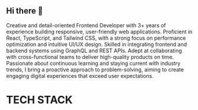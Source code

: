 ## Hi there 👋
<p>Creative and detail-oriented Frontend Developer with 3+ years of experience
building responsive, user-friendly web applications. Proficient in React,
TypeScript, and Tailwind CSS, with a strong focus on performance optimization
and intuitive UI/UX design. Skilled in integrating frontend and backend systems
using GraphQL and REST APIs. Adept at collaborating with cross-functional teams
to deliver high-quality products on time. Passionate about continuous learning
and staying current with industry trends, I bring a proactive approach to
problem-solving, aiming to create engaging digital experiences that exceed user
expectations.</p>

<h1>TECH STACK</h1>
<img src="" alt="">
